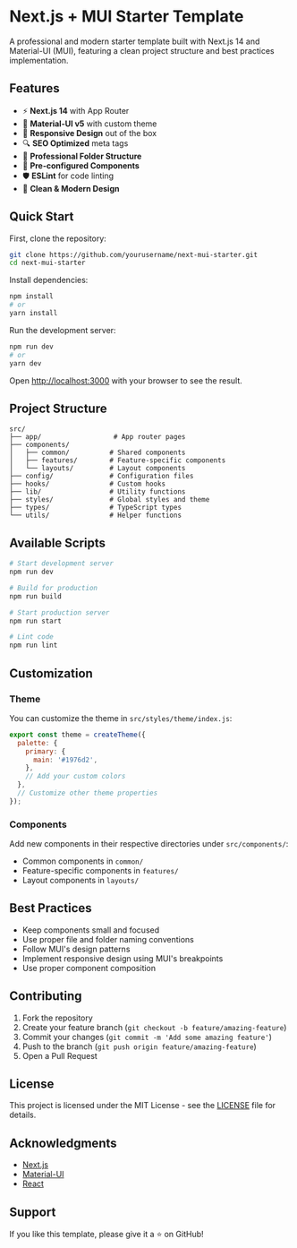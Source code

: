 # Next.js + MUI Starter Template

A professional and modern starter template built with Next.js 14 and Material-UI (MUI), featuring a clean project structure and best practices implementation.

## Features

- ⚡️ **Next.js 14** with App Router
- 🎨 **Material-UI v5** with custom theme
- 📱 **Responsive Design** out of the box
- 🔍 **SEO Optimized** meta tags
- 📂 **Professional Folder Structure**
- 🎯 **Pre-configured Components**
- 🛡️ **ESLint** for code linting
- 💅 **Clean & Modern Design**

## Quick Start

First, clone the repository:

```bash
git clone https://github.com/yourusername/next-mui-starter.git
cd next-mui-starter
```

Install dependencies:

```bash
npm install
# or
yarn install
```

Run the development server:

```bash
npm run dev
# or
yarn dev
```

Open [http://localhost:3000](http://localhost:3000) with your browser to see the result.

## Project Structure

```
src/
├── app/                  # App router pages
├── components/          
│   ├── common/          # Shared components
│   ├── features/        # Feature-specific components
│   └── layouts/         # Layout components
├── config/              # Configuration files
├── hooks/               # Custom hooks
├── lib/                 # Utility functions
├── styles/              # Global styles and theme
├── types/               # TypeScript types
└── utils/               # Helper functions
```

## Available Scripts

```bash
# Start development server
npm run dev

# Build for production
npm run build

# Start production server
npm run start

# Lint code
npm run lint
```

## Customization

### Theme

You can customize the theme in `src/styles/theme/index.js`:

```javascript
export const theme = createTheme({
  palette: {
    primary: {
      main: '#1976d2',
    },
    // Add your custom colors
  },
  // Customize other theme properties
});
```

### Components

Add new components in their respective directories under `src/components/`:
- Common components in `common/`
- Feature-specific components in `features/`
- Layout components in `layouts/`

## Best Practices

- Keep components small and focused
- Use proper file and folder naming conventions
- Follow MUI's design patterns
- Implement responsive design using MUI's breakpoints
- Use proper component composition

## Contributing

1. Fork the repository
2. Create your feature branch (`git checkout -b feature/amazing-feature`)
3. Commit your changes (`git commit -m 'Add some amazing feature'`)
4. Push to the branch (`git push origin feature/amazing-feature`)
5. Open a Pull Request

## License

This project is licensed under the MIT License - see the [LICENSE](LICENSE) file for details.

## Acknowledgments

- [Next.js](https://nextjs.org/)
- [Material-UI](https://mui.com/)
- [React](https://reactjs.org/)

## Support

If you like this template, please give it a ⭐️ on GitHub!
